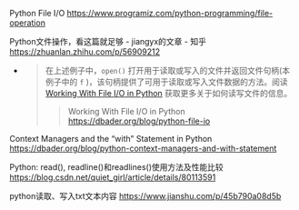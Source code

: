 
Python File I/O https://www.programiz.com/python-programming/file-operation

Python文件操作，看这篇就足够 - jiangyx的文章 - 知乎 https://zhuanlan.zhihu.com/p/56909212
- > 在上述例子中，`open()` 打开用于读取或写入的文件并返回文件句柄(本例子中的 `f` )，该句柄提供了可用于读取或写入文件数据的方法。阅读 [Working With File I/O in Python]() 获取更多关于如何读写文件的信息。
  >> Working With File I/O in Python https://dbader.org/blog/python-file-io

Context Managers and the “with” Statement in Python https://dbader.org/blog/python-context-managers-and-with-statement

Python: read(), readline()和readlines()使用方法及性能比较 https://blog.csdn.net/quiet_girl/article/details/80113591

python读取、写入txt文本内容 https://www.jianshu.com/p/45b790a08d5b
